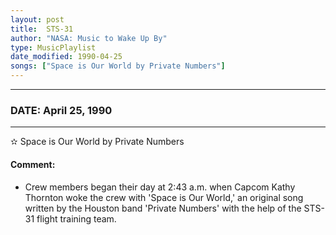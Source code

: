 ```yaml
---
layout: post
title:  STS-31
author: "NASA: Music to Wake Up By"
type: MusicPlaylist
date_modified: 1990-04-25
songs: ["Space is Our World by Private Numbers"]
---
```


----
### DATE: April 25, 1990
----
✫ Space is Our World by Private Numbers

#### Comment:
* Crew members began their day at 2:43 a.m. when Capcom Kathy Thornton woke the crew with 'Space is Our World,' an original song written by the Houston band 'Private Numbers' with the help of the STS-31 flight training team.



<br/>
<center>
	<a target="_blank"
	   href="https://twitter.com/intent/tweet?hashtags=Space,NASA,Playlist,NASAWakeupCalls,SpaceProgram&text={{ page.author}}, '{{ page.songs.first }}' {{ page.title }}, {{ page.date | date: '%B %d, %Y' }}. {{ site.url }}{{ page.url }}&via=nasawakeupcalls"><i class="fab fa-twitter" alt="Tweet this page" style="font-size: 1.3em;"></i></a>
	&nbsp; 	<i class="fas fa-user-astronaut" style="font-size: 1.5em;"></i> &nbsp;
    <a type="amzn" search="'Space is Our World by Private Numbers'" category="popular music">
    <i class="fab fa-amazon" style="font-size: 1.3em;"></i></a>
</center>
